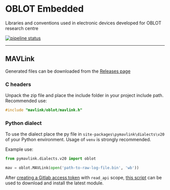 # OBLOT Embedded

Libraries and conventions used in electronic devices developed for OBLOT research centre

[![pipeline status](https://gitlab.com/wut-daas/oblot-embedded/badges/master/pipeline.svg)](https://gitlab.com/wut-daas/oblot-embedded/commits/master)

---

## MAVLink

Generated files can be downloaded from the [Releases page](https://gitlab.com/wut-daas/oblot-embedded/-/releases)

### C headers

Unpack the zip file and place the include folder in your project include path. Recommended use:

```C
#include "mavlink/oblot/mavlink.h"
```

### Python dialect

To use the dialect place the py file in `site-packages\pymavlink\dialects\v20` of your Python environment. Usage of `venv` is strongly recommended.

Example use:

```Python
from pymavlink.dialects.v20 import oblot

mav = oblot.MAVLink(open('path-to-raw-log-file.bin', 'wb'))
```

After [creating a Gitlab access token](https://docs.gitlab.com/ee/user/profile/personal_access_tokens.html#creating-a-personal-access-token) with `read_api` scope, [this script](tools/oblot-viewer/download_dialect.py) can be used to download and install the latest module.
